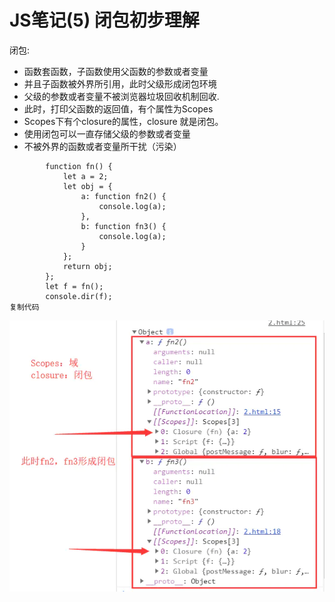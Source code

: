# JS笔记(5) 闭包初步理解

闭包:

- 函数套函数，子函数使用父函数的参数或者变量
- 并且子函数被外界所引用，此时父级形成闭包环境
- 父级的参数或者变量不被浏览器垃圾回收机制回收.
- 此时，打印父函数的返回值，有个属性为Scopes
- Scopes下有个closure的属性，closure 就是闭包。
- 使用闭包可以一直存储父级的参数或者变量
- 不被外界的函数或者变量所干扰（污染）

```
        function fn() {
            let a = 2;
            let obj = {
                a: function fn2() {
                    console.log(a);
                },
                b: function fn3() {
                    console.log(a);
                }
            };
            return obj;
        };
        let f = fn();
        console.dir(f);
复制代码
```



![img](./img/2.png)